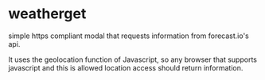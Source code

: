 # weatherget
simple https compliant modal that requests information from forecast.io's api.

It uses the geolocation function of Javascript, so any browser that supports javascript and this is allowed location access should return information.
